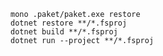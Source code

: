     mono .paket/paket.exe restore
    dotnet restore **/*.fsproj
    dotnet build **/*.fsproj
    dotnet run --project **/*.fsproj